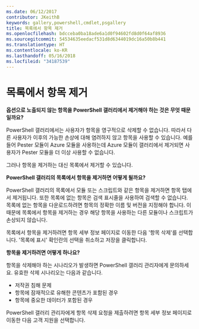 ```yaml
---
ms.date: 06/12/2017
contributor: JKeithB
keywords: gallery,powershell,cmdlet,psgallery
title: 목록에서 항목 제거
ms.openlocfilehash: bdcceba0ba18ade6a1d0f94602fd8d0f64af8936
ms.sourcegitcommit: 54534635eedacf531d8d6344019dc16a50b8b441
ms.translationtype: HT
ms.contentlocale: ko-KR
ms.lasthandoff: 05/16/2018
ms.locfileid: "34187539"
---
```

# <a name="unlisting-items"></a>목록에서 항목 제거

**옵션으로 노출되지 않는 항목을 PowerShell 갤러리에서 제거해야 하는 것은 무엇 때문일까요?**

PowerShell 갤러리에서는 사용자가 항목을 영구적으로 삭제할 수 없습니다.
따라서 다른 사용자가 이후의 가능한 손상에 대해 염려하지 않고 항목을 사용할 수 있습니다.
예를 들어 Pester 모듈이 Azure 모듈을 사용하는데 Azure 모듈이 갤러리에서 제거되면 사용자가 Pester 모듈을 더 이상 사용할 수 없습니다.

그러나 항목을 제거하는 대신 목록에서 제거할 수 있습니다.

**PowerShell 갤러리의 목록에서 항목을 제거하면 어떻게 될까요?**

PowerShell 갤러리의 목록에서 모듈 또는 스크립트와 같은 항목을 제거하면 항목 탭에서 제거됩니다. 또한 목록에 없는 항목은 검색 표시줄을 사용하여 검색할 수 없습니다.
목록에 없는 항목을 다운로드하려면 항목의 정확한 이름 및 버전을 지정해야 합니다.
이 때문에 목록에서 항목을 제거하는 경우 해당 항목을 사용하는 다른 모듈이나 스크립트가 손상되지 않습니다.

목록에서 항목을 제거하려면 항목 세부 정보 페이지로 이동한 다음 '항목 삭제'를 선택합니다. '목록에 표시' 확인란의 선택을 취소하고 저장을 클릭합니다.

**항목을 제거하려면 어떻게 하나요?**

항목을 삭제해야 하는 시나리오가 발생하면 PowerShell 갤러리 관리자에게 문의하세요.
유효한 삭제 시나리오는 다음과 같습니다.
- 저작권 침해 문제
- 항목에 잠재적으로 유해한 콘텐츠가 포함된 경우
- 항목에 중요한 데이터가 포함된 경우

PowerShell 갤러리 관리자에게 항목 삭제 요청을 제출하려면 항목 세부 정보 페이지로 이동한 다음 고객 지원을 선택합니다.